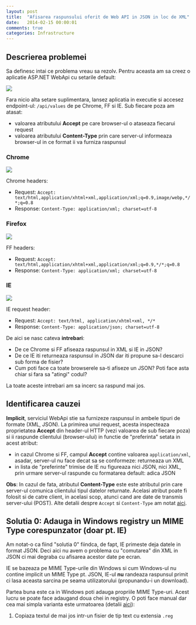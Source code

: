 ```yaml
---
layout: post
title:  "Afisarea raspunsului oferit de Web API in JSON in loc de XML"
date:   2014-02-15 00:00:01
comments: true
categories: Infrastructure
---
```


## Descrierea problemei ##

Sa definesc intai ce problema vreau sa rezolv. Pentru aceasta am sa creez o aplicatie ASP.NET WebApi cu setarile default:

 ![](https://dl.dropboxusercontent.com/u/43065769/blog/images/2014/default-webapi-first-page.png)

Fara nicio alta setare suplimentara, lansez aplicatia in executie si accesez endpoint-ul: `/api/values` de pe Chrome, FF si IE. 
Sub fiecare poza am atasat:

- valoarea atributului **Accept** pe care browser-ul o ataseaza  fiecarui request
- valoarea atributului **Content-Type** prin care server-ul informeaza browser-ul in ce format ii va furniza raspunsul

### Chrome ###

 ![](https://dl.dropboxusercontent.com/u/43065769/blog/images/2014/chrome-api-values-result.png)

Chrome headers:

- Request: `Accept: text/html,application/xhtml+xml,application/xml;q=0.9,image/webp,*/*;q=0.8` 
- Response: `Content-Type: application/xml; charset=utf-8`

### Firefox ###

 ![](https://dl.dropboxusercontent.com/u/43065769/blog/images/2014/ff-api-values-result.png)

FF headers:

- Request: `Accept: text/html,application/xhtml+xml,application/xml;q=0.9,*/*;q=0.8`
- Response: `Content-Type: application/xml; charset=utf-8`

### IE ###

 ![](https://dl.dropboxusercontent.com/u/43065769/blog/images/2014/ie-api-values-result.png)

IE request header:

- Request: `Accept: text/html, application/xhtml+xml, */*`
- Response: `Content-Type: application/json; charset=utf-8`

De aici se nasc cateva **intrebari**:

- De ce Chrome si FF afiseaza raspunsul in XML si IE in JSON?
- De ce IE iti returneaza raspunsul in JSON dar iti propune sa-l descarci sub forma de fisier?
- Cum poti face ca toate browserele sa-ti afiseze un JSON? Poti face asta chiar si fara sa "atingi" codul?

La toate aceste intrebari am sa incerc sa raspund mai jos.

## Identificarea cauzei ##

**Implicit**, serviciul WebApi stie sa furnizeze raspunsul in ambele tipuri de formate (XML, JSON). La primirea unui request, acesta inspecteaza proprietatea **Accept** din header-ul HTTP (vezi valoarea de sub fiecare poza) si ii raspunde clientului (browser-ului) in functie de "preferinta" setata in acest atribut:

- in cazul Chrome si FF, campul **Accept** contine valoarea `application/xml`, asadar, server-ul nu face decat sa se conformeze: returneaza un XML
- in lista de "preferinte" trimise de IE nu figureaza nici JSON, nici XML, prin urmare server-ul raspunde cu formatarea default: adica JSON

**Obs**: In cazul de fata, atributul **Content-Type** este este atributul prin care server-ul comunica clientului tipul datelor returnate. Acelasi atribut poate fi folosit si de catre client, in acelasi scop, atunci cand are date de transmis server-ului (POST). Alte detalii despre `Accept` si `Content-Type` am notat [aici](http://maran.ro/2013/11/10/github-pe-post-de-cdn-pentru-fisiere-statice-js/).

## Solutia 0: Adauga in Windows registry un MIME Type corespunzator (doar pt. IE) ##

Am notat-o ca fiind "solutia 0" fiindca, de fapt, IE primeste deja datele in format JSON. Deci aici nu avem o problema cu "comutarea" din XML in JSON ci mai degraba cu afisarea acestor date pe ecran.

IE se bazeaza pe MIME Type-urile din Windows si cum Windows-ul nu contine implicit un MIME Type pt. JSON, IE-ul **nu** randeaza raspunsul primit ci lasa aceasta sarcina pe seama utilizatorului (propunandu-i un download).

Partea buna este ca in Windows poti adauga propriile MIME Type-uri. Acest lucru se poate face adaugand doua chei in registry. O poti face manual dar cea mai simpla varianta este urmatoarea (detalii [aici](http://blogs.bullinnovations.com/how-to-enable-json-view-in-internet-explorer/)):

1. Copiaza textul de mai jos intr-un fisier de tip text cu extensia `.reg`